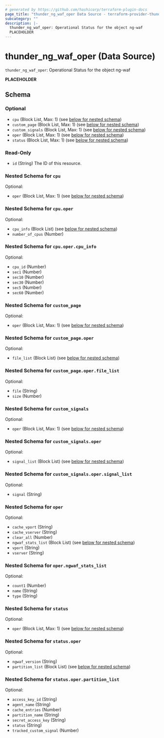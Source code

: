 ```yaml
---
# generated by https://github.com/hashicorp/terraform-plugin-docs
page_title: "thunder_ng_waf_oper Data Source - terraform-provider-thunder"
subcategory: ""
description: |-
  thunder_ng_waf_oper: Operational Status for the object ng-waf
  PLACEHOLDER
---
```


# thunder_ng_waf_oper (Data Source)

`thunder_ng_waf_oper`: Operational Status for the object ng-waf

__PLACEHOLDER__



<!-- schema generated by tfplugindocs -->
## Schema

### Optional

- `cpu` (Block List, Max: 1) (see [below for nested schema](#nestedblock--cpu))
- `custom_page` (Block List, Max: 1) (see [below for nested schema](#nestedblock--custom_page))
- `custom_signals` (Block List, Max: 1) (see [below for nested schema](#nestedblock--custom_signals))
- `oper` (Block List, Max: 1) (see [below for nested schema](#nestedblock--oper))
- `status` (Block List, Max: 1) (see [below for nested schema](#nestedblock--status))

### Read-Only

- `id` (String) The ID of this resource.

<a id="nestedblock--cpu"></a>
### Nested Schema for `cpu`

Optional:

- `oper` (Block List, Max: 1) (see [below for nested schema](#nestedblock--cpu--oper))

<a id="nestedblock--cpu--oper"></a>
### Nested Schema for `cpu.oper`

Optional:

- `cpu_info` (Block List) (see [below for nested schema](#nestedblock--cpu--oper--cpu_info))
- `number_of_cpus` (Number)

<a id="nestedblock--cpu--oper--cpu_info"></a>
### Nested Schema for `cpu.oper.cpu_info`

Optional:

- `cpu_id` (Number)
- `sec1` (Number)
- `sec10` (Number)
- `sec30` (Number)
- `sec5` (Number)
- `sec60` (Number)




<a id="nestedblock--custom_page"></a>
### Nested Schema for `custom_page`

Optional:

- `oper` (Block List, Max: 1) (see [below for nested schema](#nestedblock--custom_page--oper))

<a id="nestedblock--custom_page--oper"></a>
### Nested Schema for `custom_page.oper`

Optional:

- `file_list` (Block List) (see [below for nested schema](#nestedblock--custom_page--oper--file_list))

<a id="nestedblock--custom_page--oper--file_list"></a>
### Nested Schema for `custom_page.oper.file_list`

Optional:

- `file` (String)
- `size` (Number)




<a id="nestedblock--custom_signals"></a>
### Nested Schema for `custom_signals`

Optional:

- `oper` (Block List, Max: 1) (see [below for nested schema](#nestedblock--custom_signals--oper))

<a id="nestedblock--custom_signals--oper"></a>
### Nested Schema for `custom_signals.oper`

Optional:

- `signal_list` (Block List) (see [below for nested schema](#nestedblock--custom_signals--oper--signal_list))

<a id="nestedblock--custom_signals--oper--signal_list"></a>
### Nested Schema for `custom_signals.oper.signal_list`

Optional:

- `signal` (String)




<a id="nestedblock--oper"></a>
### Nested Schema for `oper`

Optional:

- `cache_vport` (String)
- `cache_vserver` (String)
- `clear_all` (Number)
- `ngwaf_stats_list` (Block List) (see [below for nested schema](#nestedblock--oper--ngwaf_stats_list))
- `vport` (String)
- `vserver` (String)

<a id="nestedblock--oper--ngwaf_stats_list"></a>
### Nested Schema for `oper.ngwaf_stats_list`

Optional:

- `count1` (Number)
- `name` (String)
- `type` (String)



<a id="nestedblock--status"></a>
### Nested Schema for `status`

Optional:

- `oper` (Block List, Max: 1) (see [below for nested schema](#nestedblock--status--oper))

<a id="nestedblock--status--oper"></a>
### Nested Schema for `status.oper`

Optional:

- `ngwaf_version` (String)
- `partition_list` (Block List) (see [below for nested schema](#nestedblock--status--oper--partition_list))

<a id="nestedblock--status--oper--partition_list"></a>
### Nested Schema for `status.oper.partition_list`

Optional:

- `access_key_id` (String)
- `agent_name` (String)
- `cache_entries` (Number)
- `partition_name` (String)
- `secret_access_key` (String)
- `status` (String)
- `tracked_custom_signal` (Number)


